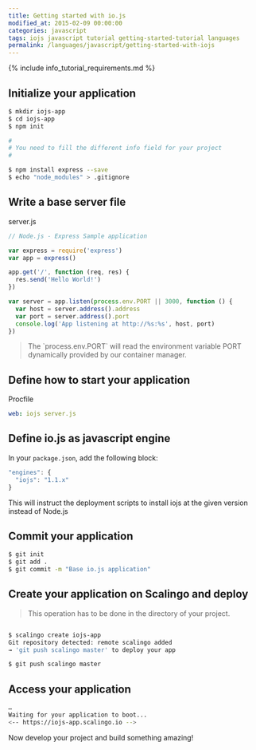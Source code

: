 ```yaml
---
title: Getting started with io.js
modified_at: 2015-02-09 00:00:00
categories: javascript
tags: iojs javascript tutorial getting-started-tutorial languages
permalink: /languages/javascript/getting-started-with-iojs
---
```


{% include info_tutorial_requirements.md %}

## Initialize your application

```bash
$ mkdir iojs-app
$ cd iojs-app
$ npm init

#
# You need to fill the different info field for your project
#

$ npm install express --save
$ echo "node_modules" > .gitignore
```

## Write a base server file

server.js

```js
// Node.js - Express Sample application

var express = require('express')
var app = express()

app.get('/', function (req, res) {
  res.send('Hello World!')
})

var server = app.listen(process.env.PORT || 3000, function () {
  var host = server.address().address
  var port = server.address().port
  console.log('App listening at http://%s:%s', host, port)
})
```

<blockquote class="bg-info">
  The `process.env.PORT` will read the environment variable PORT dynamically provided by our container manager.
</blockquote>

## Define how to start your application

Procfile

```yaml
web: iojs server.js
```

## Define io.js as javascript engine

In your `package.json`, add the following block:

```js
"engines": {
  "iojs": "1.1.x"
}
```

This will instruct the deployment scripts to install iojs at
the given version instead of Node.js

## Commit your application

```bash
$ git init
$ git add .
$ git commit -m "Base io.js application"
```

## Create your application on Scalingo and deploy

> This operation has to be done in the directory of your project.

```bash

$ scalingo create iojs-app
Git repository detected: remote scalingo added
→ 'git push scalingo master' to deploy your app

$ git push scalingo master
```

## Access your application

```bash
…
Waiting for your application to boot...
<-- https://iojs-app.scalingo.io -->
```

Now develop your project and build something amazing!
